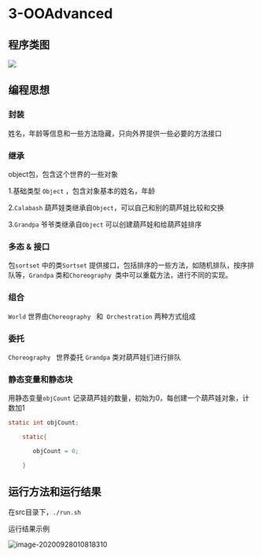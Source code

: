 # **3-OOAdvanced**



## 程序类图



[类图url]: http://www.plantuml.com/plantuml/umla/XPBFRjGm4CRlVefHkMmfwGkmMXLL0Wu83ZrmgAhLn1coXiIERAUhQkcxCnElbNK2uh3Qp1__vflFlWiHVHpxJWseVs5BSENgdwJZ5Mot7ptsjDi1d9JI7OO0twRQIUttC8nrPpJiz-e67g8tjeMMubS-iRa6pXaR9V6XvPZ3PsSQ2FWoDoGM5mNcNUI06k6zoJpBlUyv51Is_AbUbSfIxh736iC1LcfoXT4NGM8oInIy4oR_M9qqrSvrX1QqwmVqbuAFE6I5vXaZoOGAJknQDFfreh1VzswqaTLbRPyyscR0fRASd_ZQ4_CAhS7v-7diHWw41MUBOFkxgkPzotncmdHalaLX1LfT8mic_mCrmKDgM6ZCYmlqYx6qoMCVdw2LP70sYDRKPkaedFzqUHh-sGHguQwgPkl_UYJT7QQ_MW3YLTw7JRczdKsHweKhH-UxPk49d9-srmSAqMCqpd8Me326uvkoPtCjoUpNQCylZAMYRsKnAK_IpW_su3mvNcCul31_ZIyw5hJKK4oPywjhcCrwV18XXOxlui7gQUOddTRfqQmcYPEbpOLW1QKzK5MxYtj8O-5jLHMdYae9u75tP9knx_u0

![](D:\学习资料\大三上课程\Java程序设计\java2020_fall\HW\3\类图.png)



## 编程思想

### 封装

姓名，年龄等信息和一些方法隐藏，只向外界提供一些必要的方法接口

### 继承

object包，包含这个世界的一些对象

1.基础类型 `Object` ，包含对象基本的姓名，年龄

2.`Calabash` 葫芦娃类继承自`Object`，可以自己和别的葫芦娃比较和交换

3.`Grandpa` 爷爷类继承自`Object` 可以创建葫芦娃和给葫芦娃排序

### 多态 & 接口

包`sortset` 中的类`Sortset` 提供接口，包括排序的一些方法，如随机排队，按序排队等，`Grandpa` 类和`Choreography `类中可以重载方法，进行不同的实现。

### 组合

`World` 世界由`Choreography ` 和` Orchestration`  两种方式组成

### 委托

`Choreography ` 世界委托 `Grandpa` 类对葫芦娃们进行排队

### 静态变量和静态块

用静态变量`objCount` 记录葫芦娃的数量，初始为0，每创建一个葫芦娃对象，计数加1

```java
static int objCount;

​    static{

​       objCount = 0;

​    }
```



## 运行方法和运行结果

在src目录下，`./run.sh`

运行结果示例

![image-20200928010818310](C:\Users\MS\AppData\Roaming\Typora\typora-user-images\image-20200928010818310.png)



